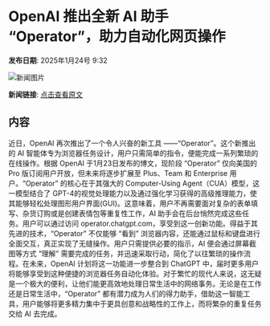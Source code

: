 # OpenAI 推出全新 AI 助手 “Operator”，助力自动化网页操作

**发布日期**: 2025年1月24号 9:32

![新闻图片](https://pic.chinaz.com/picmap/thumb/202405110933330041_0.jpg)

**新闻链接**: [点击查看原文](https://www.aibase.com/zh/news/14971)

## 内容

近日，OpenAI 再次推出了一个令人兴奋的新工具 ——“Operator”。这个新推出的 AI 智能体专为浏览器任务设计，用户只需简单的指令，便能完成一系列繁琐的在线操作。根据 OpenAI 于1月23日发布的博文，现阶段 “Operator” 仅向美国的 Pro 版订阅用户开放，但未来将逐步扩展至 Plus、Team 和 Enterprise 用户。“Operator” 的核心在于其强大的 Computer-Using Agent（CUA）模型，这一模型结合了 GPT-4的视觉处理能力以及通过强化学习获得的高级推理能力，使其能够轻松处理图形用户界面(GUI)。这意味着，用户不再需要面对复杂的表单填写、杂货订购或是创建表情包等重复性工作，AI 助手会在后台悄然完成这些任务。用户可以通过访问 operator.chatgpt.com，享受到这一创新功能。得益于其先进的技术，“Operator” 不仅能够 “看到” 浏览器内容，还能通过鼠标和键盘进行全面交互，真正实现了无缝操作。用户只需提供必要的指示，AI 便会通过屏幕截图等方式 “理解” 需要完成的任务，并迅速采取行动，简化了以往繁琐的操作流程。在未来，OpenAI 计划将这一功能进一步整合到 ChatGPT 中，届时更多用户将能够享受到这种便捷的浏览器任务自动化体验。对于繁忙的现代人来说，这无疑是一个极大的便利，让他们能更高效地处理日常生活中的网络事务。无论是在工作还是日常生活中，“Operator” 都有潜力成为人们的得力助手，借助这一智能工具，用户能够将更多精力集中于更具创意和战略性的工作上，而将繁杂的重复任务交给 AI 去完成。
